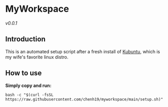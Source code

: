 # MyWorkspace
*v0.0.1*  

## Introduction
This is an automated setup script after a fresh install of [Kubuntu](https://kubuntu.org/getkubuntu/), which is my wife's favorite linux distro.

## How to use
**Simply copy and run:**  
```
bash -c "$(curl -fsSL https://raw.githubusercontent.com/chenh19/myworkspace/main/setup.sh)" 
```
